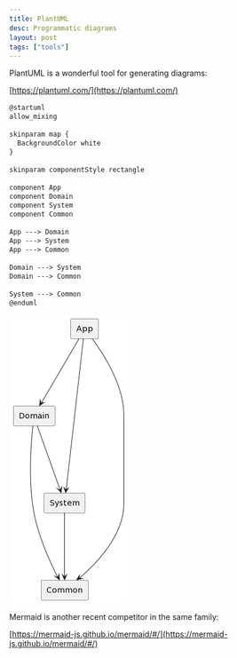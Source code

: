 ```yaml
---
title: PlantUML
desc: Programmatic diagrams
layout: post
tags: ["tools"]
---
```


PlantUML is a wonderful tool for generating diagrams:

[https://plantuml.com/](https://plantuml.com/)

```uml
@startuml
allow_mixing

skinparam map {
  BackgroundColor white
}

skinparam componentStyle rectangle

component App
component Domain
component System
component Common

App ---> Domain
App ---> System
App ---> Common

Domain ---> System
Domain ---> Common

System ---> Common
@enduml
```

![Backend Code Organization Diagram](/images/posts/backend-code-organization.png)

Mermaid is another recent competitor in the same family:

[https://mermaid-js.github.io/mermaid/#/](https://mermaid-js.github.io/mermaid/#/)
